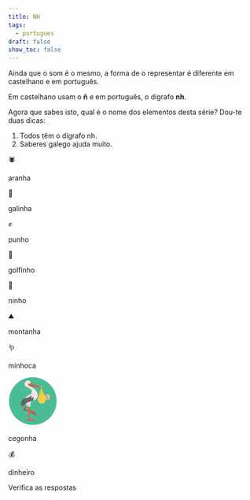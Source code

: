 ```yaml
---
title: NH
tags:
  - portugues
draft: false
show_toc: false
---
```

Ainda que o som é o mesmo, a forma de o representar é diferente em castelhano e em português.

Em castelhano usam o **ñ** e em português, o dígrafo **nh**.

Agora que sabes isto, qual é o nome dos elementos desta série? 
Dou-te duas dicas:
1. Todos têm o dígrafo nh.
2. Saberes galego ajuda muito.

<e-moji> 🕷️ </e-moji>

<e-answer>aranha</e-answer>

<e-moji> 🐔 </e-moji>

<e-answer>galinha</e-answer>

<e-moji> ✊ </e-moji>

<e-answer>punho</e-answer>

<e-moji> 🐬 </e-moji>

<e-answer>golfinho</e-answer>

<e-moji> 🪹 </e-answer>

<e-answer>ninho</e-answer>

<e-moji> ⛰️ </e-answer>

<e-answer> montanha </e-answer>

<e-moji> 🪱 </e-moji>

<e-answer>minhoca</e-answer>

![Image](/img/cegonha.png)

<e-answer>cegonha</e-answer>

<e-moji> 💰 </e-moji>

<e-answer>dinheiro</e-moji>

<e-validate>Verifica as respostas</e-validate>
